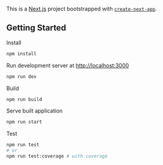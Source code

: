 This is a [Next.js](https://nextjs.org/) project bootstrapped with [`create-next-app`](https://github.com/vercel/next.js/tree/canary/packages/create-next-app).

## Getting Started

Install

```bash
npm install
```

Run development server at [http://localhost:3000](http://localhost:3000)

```bash
npm run dev
```

Build

```bash
npm run build
```

Serve built application

```bash
npm run start
```

Test

```bash
npm run test
# or
npm run test:coverage # with coverage
```
